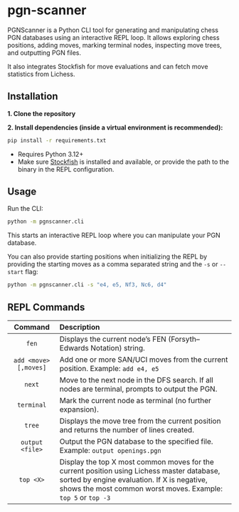 # pgn-scanner

PGNScanner is a Python CLI tool for generating and manipulating chess PGN databases using an interactive REPL loop. It allows exploring chess positions, adding moves, marking terminal nodes, inspecting move trees, and outputting PGN files. 

It also integrates Stockfish for move evaluations and can fetch move statistics from Lichess.

## Installation

**1. Clone the repository**

**2. Install dependencies (inside a virtual environment is recommended):**

```bash
pip install -r requirements.txt
```

- Requires Python 3.12+
- Make sure [Stockfish](https://stockfishchess.org/download/) is installed and available, or provide the path to the binary in the REPL configuration.

## Usage

Run the CLI:

```bash
python -m pgnscanner.cli
```

This starts an interactive REPL loop where you can manipulate your PGN database.

You can also provide starting positions when initializing the REPL by providing the starting moves as a comma separated string and the `-s` or `--start` flag:

```bash
python -m pgnscanner.cli -s "e4, e5, Nf3, Nc6, d4"
```

## REPL Commands

|       Command        | Description |
| :------------------: | :------------ |
|         `fen`        | Displays the current node’s FEN (Forsyth–Edwards Notation) string. |
| `add <move>[,moves]` | Add one or more SAN/UCI moves from the current position. Example: `add e4, e5` |
|        `next`        | Move to the next node in the DFS search. If all nodes are terminal, prompts to output the PGN. |
|      `terminal`      | Mark the current node as terminal (no further expansion). |
|        `tree`        | Displays the move tree from the current position and returns the number of lines created. |
|   `output <file>`    | Output the PGN database to the specified file. Example: `output openings.pgn` |
|      `top <X>`       | Display the top X most common moves for the current position using Lichess master database, sorted by engine evaluation. If X is negative, shows the most common worst moves. Example: `top 5` or `top -3` |

